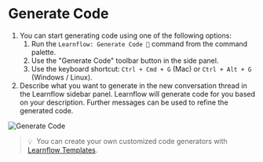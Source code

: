 # Generate Code

1. You can start generating code using one of the following options:
   1. Run the `Learnflow: Generate Code 💬` command from the command palette.
   1. Use the "Generate Code" toolbar button in the side panel.
   1. Use the keyboard shortcut: `Ctrl + Cmd + G` (Mac) or `Ctrl + Alt + G` (Windows / Linux).
2. Describe what you want to generate in the new conversation thread in the Learnflow sidebar panel. Learnflow will generate code for you based on your description. Further messages can be used to refine the generated code.

![Generate Code](https://raw.githubusercontent.com/trungnt13/learnflow-vscode/main/app/vscode/asset/media/screenshot-generate-code.gif)

> 💡&nbsp;&nbsp;You can create your own customized code generators with [Learnflow Templates](https://github.com/trungnt13/learnflow-vscode/blob/main/doc/learnflow-templates.md).
